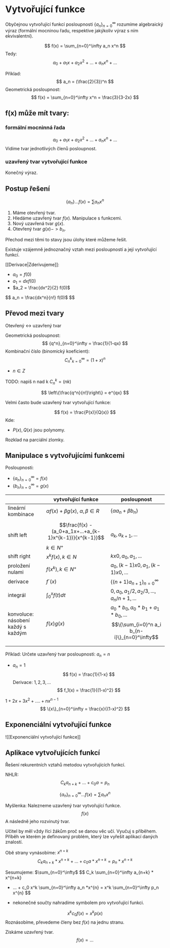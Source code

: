 # Vytvořující funkce
Obyčejnou vytvořující funkcí posloupnosti $\{a_n\}_{n=0}^\infty$ rozumíme algebraický výraz (formální mocninou řadu, respektive jakýkoliv výraz s ním ekvivalentní).

$$
f(x) = \sum_{n=0}^\infty a_n x^n
$$
Tedy:
$$
a_0 + a_1 x + a_2 x^2 + ... + a_n x^n + ...
$$

Příklad:
$$
a_n = (\frac{2}{3})^n
$$
Geometrická posloupnost:
$$
f(x) = \sum_{n=0}^\infty x^n = \frac{3}{3-2x}
$$

## f(x) může mít tvary:
### formální mocninná řada
$$
a_0 + a_1 x + a_2 x^2 + ... + a_n x^n + ...
$$
Vidíme tvar jednotlivých členů posloupnost.

### uzavřený tvar vytvořující funkce
Konečný výraz.

## Postup řešení
$$
\{a_n\} ... f(x) = \sum a_n x^n
$$
1. Máme otevřený tvar.
2. Hledáme uzavřený tvar $f(x)$.
Manipulace s funkcemi.
2. Nový uzavřená tvar $g(x)$.
3. Otevřený tvar $g(x) -> {b_n}$.

Přechod mezi těmi to stavy jsou úlohy které můžeme řešit.

Existuje vzájemně jednoznačný vztah mezi posloupností a její vytvořující funkcí. 

[[Derivace|Zderivujeme]]:
- $a_0 = f(0)$
- $a_1 = dx f(0)$
- $a_2 = \frac{dx^2}{2} f(0)$

$$
a_n = \frac{dx^n}{n!} f(0)$
$$
## Převod mezi tvary
Otevřený <-> uzavřený tvar

Geometrická posloupnost:
$$
{q^n}_{n=0}^\infty = \frac{1}{1-qx}
$$
Kombinační číslo (binomický koeficient):
$$
{C_n^k}_{k=0}^\infty = (1+x)^n
$$
- $n \in Z$

TODO: napiš n nad k
$C_n^k = \left(n k\right)$

$$
\left\{\frac{q^n}{n!}\right\} = e^{qx}
$$

Velmi často bude uzavřený tvar vytvořující funkce:

$$
f(x) = \frac{P(x)}{Q(x)}
$$
Kde:
- $P(x), Q(x)$ jsou polynomy.

Rozklad na parciální zlomky.

## Manipulace s vytvořujícími funkcemi
Posloupnosti:
- $\{a_n\}_{n=0}^\infty = f(x)$
- $\{b_n\}_{n=0}^\infty = g(x)$

|                                    | vytvořující funkce                                                   | posloupnost                                                                          |
| ---------------------------------- | -------------------------------------------------------------------- | ------------------------------------------------------------------------------------ |
| lineární kombinace                 | $\alpha f(x) + \beta g(x)$, $\alpha, \beta \in R$                    | $\{\alpha a_n + \beta b_n\}$                                                         |
| shift left                         | $$\frac{f(x) - (a_0+a_1x+...+a_{k-1}x^{k-1})}{x^{k-1}}$$ $k \in N^+$ | $a_k, a_{k+1},...$                                                                   |
| shift right                        | $x^k f(x), k \in N$                                                  | $kx0, a_0, a_1,...$                                                                  |
| proložení nulami                   | $f(x^k), k \in N^+$                                                  | $a_0,(k-1)x0,a_1,(k-1)x0,...$                                                        |
| derivace                           | $f´(x)$                                                              | $\{(n+1) a_{n+1} \}_{n=0}^\infty$                                                    |
| integrál                           | $\int_0^x f(t) dt$                                                   | $0, a_0, a_1/2, a_2/3,..., a_n / n+1,...$                                            |
| konvoluce: násobení každý s každým | $f(x)g(x)$                                                           | $a_0 * b_0, a_0*b_1 + a_1*b_0, ...$<br>$$\{\sum_{i=0}^n a_i b_{n-i}\}_{n=0}^\infty$$ |
|                                    |                                                                      |                                                                                      |

Příklad:
Určete uzavřený tvar posloupnosti: $a_n = n$

- $a_n = 1$
$$
f(x) = \frac{1}{1-x}
$$
Derivace:
$1,2,3, ...$
$$
f_1(x) = \frac{1}{(1-x)^2}
$$

$1+2x+3x^2+....+nx^{n-1}$
$$
\{x\}_{n=0}^\infty = \frac{x}{(1-x)^2}
$$
## Exponenciální vytvořující funkce
![[Exponenciální vytvořující funkce]]

## Aplikace vytvořujících funkcí
Řešení rekurentních vztahů metodou vytvořujících funkcí. 

NHLR:
$$
C_ka_{n+k} + ... + c_0 a = p_n
$$

$$
\{a_n\}_{n=0}^\infty ... f(x) = \sum a_n x^n
$$


Myšlenka:
Nalezneme uzavřený tvar vytvořující funkce.
$$
f(x)
$$
A následně jeho rozvinutý tvar.

Učitel by měl vždy říci žákům proč se danou věc učí. 
Vyučuj s příběhem. 
Příběh ve kterém je definovaný problém, který lze vyřešit aplikací daných znalostí.

Obě strany vynásobíme: $x^{n+k}$
$$
C_ka_{n+k} * x^{n+k} + ... + c_0 a * x^{n+k} = p_n * x^{n+k}
$$

Sesumujeme: $\sum_{n=0}^\infty$
$$
C_k \sum_{n=0}^\infty a_{n+k} * x^{n+k} 
+ ... + 
c_0 x^k \sum_{n=0}^\infty a_n *x^{n} 
= x^k \sum_{n=0}^\infty p_n x^{n}
$$
- nekonečné součty nahradíme symbolem pro vytvořující funkci.

$$
x^k c_0 f(x) = x^k p (x)
$$
Roznásobíme, převedeme členy bez $f(x)$ na jednu stranu.

Získáme uzavřený tvar.
$$
f(x) = ...
$$